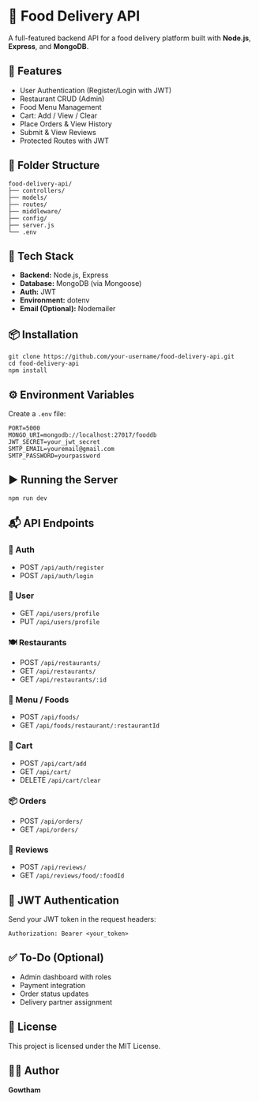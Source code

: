 <h1>🍔 Food Delivery API</h1>
  <p>A full-featured backend API for a food delivery platform built with <strong>Node.js</strong>, <strong>Express</strong>, and <strong>MongoDB</strong>.</p>

  <h2>🚀 Features</h2>
  <ul>
    <li>User Authentication (Register/Login with JWT)</li>
    <li>Restaurant CRUD (Admin)</li>
    <li>Food Menu Management</li>
    <li>Cart: Add / View / Clear</li>
    <li>Place Orders & View History</li>
    <li>Submit & View Reviews</li>
    <li>Protected Routes with JWT</li>
  </ul>

  <h2>📁 Folder Structure</h2>
  <pre><code>food-delivery-api/
├── controllers/
├── models/
├── routes/
├── middleware/
├── config/
├── server.js
└── .env</code></pre>

  <h2>🔧 Tech Stack</h2>
  <ul>
    <li><strong>Backend:</strong> Node.js, Express</li>
    <li><strong>Database:</strong> MongoDB (via Mongoose)</li>
    <li><strong>Auth:</strong> JWT</li>
    <li><strong>Environment:</strong> dotenv</li>
    <li><strong>Email (Optional):</strong> Nodemailer</li>
  </ul>

  <h2>📦 Installation</h2>
  <pre><code>git clone https://github.com/your-username/food-delivery-api.git
cd food-delivery-api
npm install</code></pre>

  <h2>⚙️ Environment Variables</h2>
  <p>Create a <code>.env</code> file:</p>
  <pre><code>PORT=5000
MONGO_URI=mongodb://localhost:27017/fooddb
JWT_SECRET=your_jwt_secret
SMTP_EMAIL=youremail@gmail.com
SMTP_PASSWORD=yourpassword</code></pre>

  <h2>▶️ Running the Server</h2>
  <pre><code>npm run dev</code></pre>

  <h2>📬 API Endpoints</h2>

  <h3>🔐 Auth</h3>
  <ul>
    <li>POST <code>/api/auth/register</code></li>
    <li>POST <code>/api/auth/login</code></li>
  </ul>

  <h3>👤 User</h3>
  <ul>
    <li>GET <code>/api/users/profile</code></li>
    <li>PUT <code>/api/users/profile</code></li>
  </ul>

  <h3>🍽️ Restaurants</h3>
  <ul>
    <li>POST <code>/api/restaurants/</code></li>
    <li>GET <code>/api/restaurants/</code></li>
    <li>GET <code>/api/restaurants/:id</code></li>
  </ul>

  <h3>🧾 Menu / Foods</h3>
  <ul>
    <li>POST <code>/api/foods/</code></li>
    <li>GET <code>/api/foods/restaurant/:restaurantId</code></li>
  </ul>

  <h3>🛒 Cart</h3>
  <ul>
    <li>POST <code>/api/cart/add</code></li>
    <li>GET <code>/api/cart/</code></li>
    <li>DELETE <code>/api/cart/clear</code></li>
  </ul>

  <h3>📦 Orders</h3>
  <ul>
    <li>POST <code>/api/orders/</code></li>
    <li>GET <code>/api/orders/</code></li>
  </ul>

  <h3>🌟 Reviews</h3>
  <ul>
    <li>POST <code>/api/reviews/</code></li>
    <li>GET <code>/api/reviews/food/:foodId</code></li>
  </ul>

  <h2>🔐 JWT Authentication</h2>
  <p>Send your JWT token in the request headers:</p>
  <pre><code>Authorization: Bearer &lt;your_token&gt;</code></pre>

  <h2>✅ To-Do (Optional)</h2>
  <ul>
    <li>Admin dashboard with roles</li>
    <li>Payment integration</li>
    <li>Order status updates</li>
    <li>Delivery partner assignment</li>
  </ul>

  <h2>📄 License</h2>
  <p>This project is licensed under the MIT License.</p>

  <h2>👨‍💻 Author</h2>
  <p><strong>Gowtham</strong><br>